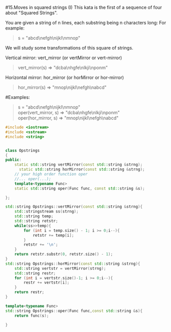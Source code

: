#15.Moves in squared strings (I)
This kata is the first of a sequence of four about "Squared Strings".

You are given a string of n lines, each substring being n characters long: For example:

>s = "abcd\nefgh\nijkl\nmnop"

We will study some transformations of this square of strings.

   Vertical mirror: vert_mirror (or vertMirror or vert-mirror)

   >vert_mirror(s) => "dcba\nhgfe\nlkji\nponm"

   Horizontal mirror: hor_mirror (or horMirror or hor-mirror)

   >hor_mirror(s) => "mnop\nijkl\nefgh\nabcd"

#Examples:

>s = "abcd\nefgh\nijkl\nmnop"  
oper(vert_mirror, s) => "dcba\nhgfe\nlkji\nponm"  
oper(hor_mirror, s) => "mnop\nijkl\nefgh\nabcd"


```cpp
#include <iostream>
#include <sstream>
#include <string>


class Opstrings
{
public:
    static std::string vertMirror(const std::string &strng);
	  static std::string horMirror(const std::string &strng);
    // your high order function oper
    //... oper(...);
    template<typename Func>
    static std::string oper(Func func, const std::string &s);

};

std::string Opstrings::vertMirror(const std::string &strng){
    std::stringstream ss(strng);
    std::string temp;
    std::string retstr;
    while(ss>>temp){
        for (int i = temp.size() - 1; i >= 0;i--){
            retstr += temp[i];
        }
        retstr += '\n';
    }
    return retstr.substr(0, retstr.size() - 1);
}
std::string Opstrings::horMirror(const std::string &strng){
    std::string vertstr = vertMirror(strng);
    std::string restr;
    for (int i = vertstr.size()-1; i >= 0;i--){
        restr += vertstr[i];
    }
    return restr;
}

template<typename Func>
std::string Opstrings::oper(Func func,const std::string &s){
    return func(s);

}
```
